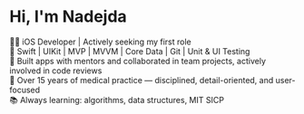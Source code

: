 # Hi, I'm Nadejda

👩‍💻 iOS Developer  | Actively seeking my first role   
📱 Swift | UIKit | MVP | MVVM | Core Data | Git | Unit & UI Testing  
🎯 Built apps with mentors and collaborated in team projects, actively involved in code reviews  
🧠 Over 15 years of medical practice — disciplined, detail-oriented, and user-focused  
📚 Always learning: algorithms, data structures, MIT SICP  
